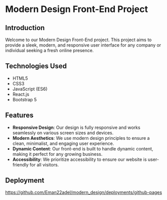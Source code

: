 # Modern Design Front-End Project

## Introduction
Welcome to our Modern Design Front-End project. This project aims to provide a sleek, modern, and responsive user interface for any company or individual seeking a fresh online presence.

## Technologies Used
- HTML5
- CSS3
- JavaScript (ES6)
- React.js
- Bootstrap 5

## Features
- **Responsive Design**: Our design is fully responsive and works seamlessly on various screen sizes and devices.
- **Modern Aesthetics**: We use modern design principles to ensure a clean, minimalist, and engaging user experience.
- **Dynamic Content**: Our front-end is built to handle dynamic content, making it perfect for any growing business.
- **Accessibility**: We prioritize accessibility to ensure our website is user-friendly for all visitors.
  
## Deployment
https://github.com/Eman22adel/modern_design/deployments/github-pages
